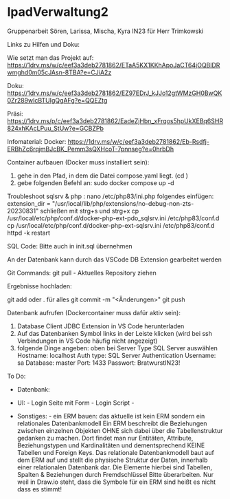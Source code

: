 # IpadVerwaltung2
Gruppenarbeit Sören, Larissa, Mischa, Kyra IN23 für Herr Trimkowski

Links zu Hilfen und Doku:

Wie setzt man das Projekt auf:
https://1drv.ms/w/c/eef3a3deb2781862/ETaA5KX1KKhApoJaCT64jOQBlDRwmghd0m05cJAsn-8TBA?e=CJiA2z

Doku:
https://1drv.ms/w/c/eef3a3deb2781862/EZ97EDrJ_kJJo12gtWMzGH0BwQK0Zr289wlcBTUIgQgAFg?e=QQEZtg

Präsi:
https://1drv.ms/p/c/eef3a3deb2781862/EadeZjHbn_xFrqos5hpUkXEBq6SHR824xhKAcLPuu_StUw?e=GCBZPb

Infomaterial:
Docker: 
https://1drv.ms/w/c/eef3a3deb2781862/Eb-Rsdfj-ERBhZc6rqjmBJcBK_Pemm3sQXHcoT-7pnnseg?e=0hrbDh

Container aufbauen (Docker muss installiert sein):
1. gehe in den Pfad, in dem die Datei compose.yaml liegt. (cd <Pfad>)
2. gebe folgenden Befehl an: sudo docker compose up -d

Troubleshoot sqlsrv & php :
nano /etc/php83/ini.php
folgendes einfügen:
extension_dir = "/usr/local/lib/php/extensions/no-debug-non-zts-20230831"
schließen mit strg+s und strg+x
cp /usr/local/etc/php/conf.d/docker-php-ext-pdo_sqlsrv.ini /etc/php83/conf.d
cp /usr/local/etc/php/conf.d/docker-php-ext-sqlsrv.ini /etc/php83/conf.d
httpd -k restart

SQL Code:
Bitte auch in init.sql übernehmen

An der Datenbank kann durch das VSCode DB Extension gearbeitet werden

Git Commands:
git pull - Aktuelles Repository ziehen

Ergebnisse hochladen:

git add <Dateiname> oder . für alles
git commit -m "<Änderungen>"
git push


Datenbank aufrufen (Dockercontainer muss dafür aktiv sein):
1. Database Client JDBC Extension in VS Code herunterladen
2. Auf das Datenbanken Symbol links in der Leiste klicken (wird bei ssh Verbindungen in VS Code häufig nicht angezeigt)
3. folgende Dinge angeben:
                            oben bei Server Type SQL Server auswählen
                            Hostname: localhost
                            Auth type: SQL Server Authentication
                            Username: sa
                            Database: master
                            Port: 1433
                            Passwort: BratwurstIN23!


To Do:

- Datenbank:



- UI:           - Login Seite mit Form
                - Login Script
                -            


- Sonstiges:
                - ein ERM bauen:
                                das aktuelle ist kein ERM sondern ein relationales Datenbankmodell Ein ERM beschreibt die Beziehungen zwischen einzelnen Objekten OHNE sich dabei über die Tabellenstruktur gedanken zu machen. Dort findet man nur Entitäten, Attribute, Beziehungstypen und Kardinalitäten und dementsprechend KEINE Tabellen und Foreign Keys. Das relationale Datenbankmodell baut auf dem ERM
                                auf und stellt die physische Struktur der Daten, innerhalb einer relationalen Datenbank dar. Die Elemente hierbei sind Tabellen, Spalten & Beziehungen durch Fremdschlüssel
                                Bitte überarbeiten. Nur weil in Draw.io steht, dass die Symbole für ein ERM sind heißt es nicht dass es stimmt!
